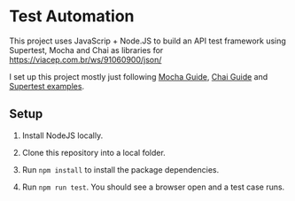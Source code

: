 # Test Automation
This project uses JavaScrip + Node.JS to build an API test framework using Supertest, Mocha and Chai as libraries for https://viacep.com.br/ws/91060900/json/

I set up this project mostly just following [Mocha Guide](https://mochajs.org/#installation), [Chai Guide](https://www.chaijs.com/guide/installation/) and [Supertest examples](https://github.com/visionmedia/supertest#example).

## Setup

1. Install NodeJS locally.

2. Clone this repository into a local folder.

3. Run `npm install` to install the package dependencies.

4. Run `npm run test`. You should see a browser open and a test case runs.
